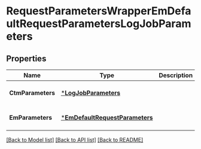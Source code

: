# RequestParametersWrapperEmDefaultRequestParametersLogJobParameters

## Properties
Name | Type | Description | Notes
------------ | ------------- | ------------- | -------------
**CtmParameters** | [***LogJobParameters**](LogJobParameters.md) |  | [optional] [default to null]
**EmParameters** | [***EmDefaultRequestParameters**](EMDefaultRequestParameters.md) |  | [optional] [default to null]

[[Back to Model list]](../README.md#documentation-for-models) [[Back to API list]](../README.md#documentation-for-api-endpoints) [[Back to README]](../README.md)

